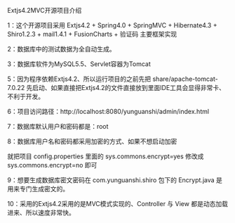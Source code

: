 Extjs4.2MVC开源项目介绍


1：这个开源项目采用 Extjs4.2 +  Spring4.0 + SpringMVC + Hibernate4.3 + Shiro1.2.3 + mail1.4.1 + FusionCharts + 验证码  主要框架实现



2：数据库中的测试数据为全自动生成。



3：数据库软件为MySQL5.5、Servlet容器为Tomcat



5：因为程序依赖Extjs4.2、所以运行项目的之前先把 share/apache-tomcat-7.0.22 先启动、如果直接把Extjs4.2的文件直接放到里面IDE工具会显得非常卡、不利于开发。



6：项目访问路径：http://localhost:8080/yunguanshi/admin/index.html



7：数据库默认用户和密码都是：root 



8：数据库用户名和密码都采用加密的方式、如果不想启动加密

就把项目 config.properties 里面的 sys.commons.encrypt=yes 修改成 sys.commons.encrypt=no 即可



9：想要生成数据库密文密码在 com.yunguanshi.shiro 包下的 Encrypt.java 是用来专门生成密文的。



10：采用的Extjs4.2采用的是MVC模式实现的、Controller 与 View 都是动态加载进来、所以速度非常快。

